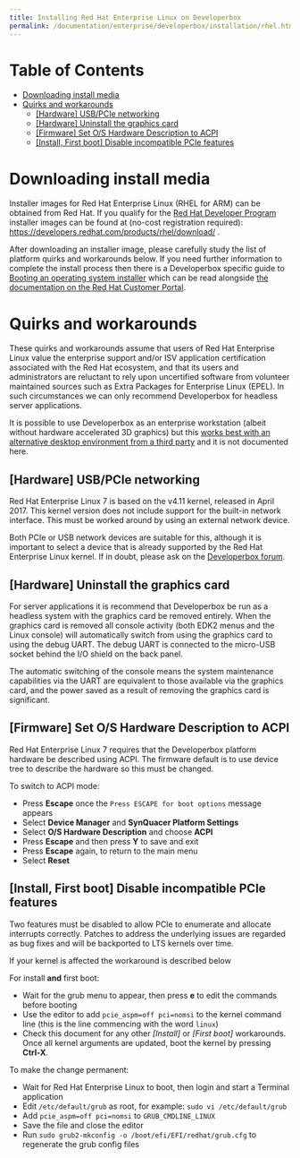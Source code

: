 ```yaml
---
title: Installing Red Hat Enterprise Linux on Developerbox
permalink: /documentation/enterprise/developerbox/installation/rhel.html
---
```

# Table of Contents

   * [Downloading install media](#downloading-install-media)
   * [Quirks and workarounds](#quirks-and-workarounds)
      * [[Hardware] USB/PCIe networking](#hardware-usbpcie-networking)
      * [[Hardware] Uninstall the graphics card](#hardware-uninstall-the-graphics-card)
      * [[Firmware] Set O/S Hardware Description to ACPI](#firmware-set-os-hardware-description-to-acpi)
      * [[Install, First boot] Disable incompatible PCIe features](#install-first-boot-disable-incompatible-pcie-features)

<!-- Created by [gh-md-toc](https://github.com/ekalinin/github-markdown-toc) -->

# Downloading install media

Installer images for Red Hat Enterprise Linux (RHEL for ARM) can be obtained
from Red Hat. If you qualify for the [Red Hat Developer
Program](https://developers.redhat.com/articles/red-hat-developer-program-benefits/)
installer images can be found at (no-cost registration required):
https://developers.redhat.com/products/rhel/download/ .

After downloading an installer image, please carefully study the list of
platform quirks and workarounds below. If you need further information
to complete the install process then there is a Developerbox specific
guide to [Booting an operating system installer](./) which can be read
alongside [the documentation on the Red Hat Customer
Portal](https://access.redhat.com/).

# Quirks and workarounds

These quirks and workarounds assume that users of Red Hat Enterprise
Linux value the enterprise support and/or ISV application certification
associated with the Red Hat ecosystem, and that its users and
administrators are reluctant to rely upon uncertified software from
volunteer maintained sources such as Extra Packages for Enterprise Linux
(EPEL). In such circumstances we can only recommend Developerbox for
headless server applications.

It is possible to use Developerbox as an enterprise workstation (albeit
without hardware accelerated 3D graphics) but this [works best with an
alternative desktop environment from a third
party](centos.md#quirks-and-workarounds-for-workstations) and it is not
documented here.

## [Hardware] USB/PCIe networking

Red Hat Enterprise Linux 7 is based on the v4.11 kernel, released in April 2017.
This kernel version does not include support for the built-in
network interface. This must be worked around by using an external
network device.

Both PCIe or USB network devices are suitable for this, although it is
important to select a device that is already supported by the Red Hat
Enterprise Linux
kernel. If in doubt, please ask on the [Developerbox
forum](https://discuss.96boards.org/c/products/developerbox).

## [Hardware] Uninstall the graphics card

For server applications it is recommend that Developerbox be run as a
headless system with the graphics card be removed entirely. When the
graphics card is removed all console activity (both EDK2 menus and the
Linux console) will automatically switch from using the graphics card to
using the debug UART. The debug UART is connected to the micro-USB
socket behind the I/O shield on the back panel.

The automatic switching of the console means the system maintenance
capabilities via the UART are equivalent to those available via
the graphics card, and the power saved as a result of removing the
graphics card is significant.

## [Firmware] Set O/S Hardware Description to ACPI

Red Hat Enterprise Linux 7 requires that the Developerbox platform hardware be 
described using ACPI. The firmware default is to use device
tree to describe the hardware so this must be changed.

To switch to ACPI mode:

 * Press **Escape** once the `Press ESCAPE for boot options` message
   appears
 * Select **Device Manager** and **SynQuacer Platform Settings**
 * Select **O/S Hardware Description** and choose **ACPI**
 * Press **Escape** and then press **Y** to save and exit
 * Press **Escape** again, to return to the main menu
 * Select **Reset**

## [Install, First boot] Disable incompatible PCIe features

Two features must be disabled to allow PCIe to enumerate and allocate
interrupts correctly. Patches to address the underlying issues are
regarded as bug fixes and will be backported to LTS kernels over time.

If your kernel is affected the workaround is described below

For install **and** first boot:

 * Wait for the grub menu to appear, then press **e** to edit the
   commands before booting
 * Use the editor to add `pcie_aspm=off pci=nomsi` to the kernel command line (this
   is the line commencing with the word `linux`)
 * Check this document for any other *[Install]* or *[First boot]*
   workarounds. Once all kernel arguments are updated, boot the kernel
   by pressing **Ctrl-X**.

To make the change permanent:

 * Wait for Red Hat Enterprise Linux to boot, then login and start a Terminal application
 * Edit `/etc/default/grub` as root, for example: `sudo vi /etc/default/grub`
 * Add `pcie_aspm=off pci=nomsi` to `GRUB_CMDLINE_LINUX`
 * Save the file and close the editor
 * Run `sudo grub2-mkconfig -o /boot/efi/EFI/redhat/grub.cfg` to
   regenerate the grub config files
